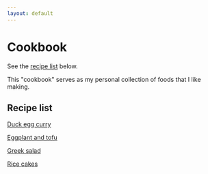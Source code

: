 ```yaml
---
layout: default
---
```

# Cookbook

See the [recipe list](#recipe-list) below.

This "cookbook" serves as my personal collection of foods that I like making.

## Recipe list
[Duck egg curry](recipes/Duck_egg_curry)

[Eggplant and tofu](recipes/Eggplant_and_tofu)

[Greek salad](recipes/Greek_salad)

[Rice cakes](recipes/Rice_cakes)
